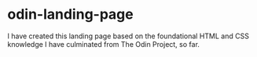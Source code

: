 # odin-landing-page
I have created this landing page based on the foundational HTML and CSS knowledge I have culminated from The Odin Project, so far.

